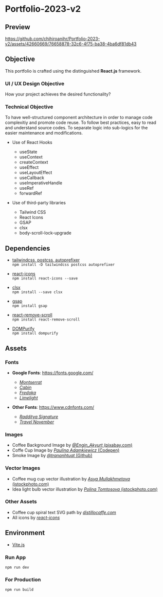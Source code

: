 # Portfolio-2023-v2

## Preview

https://github.com/chihiroanihr/Portfolio-2023-v2/assets/42660669/76658878-32c6-4f75-ba38-4ba6df81db43

## Objective

This portfolio is crafted using the distinguished **React.js** framework.

### UI / UX Design Objective

How your project achieves the desired functionality?

### Technical Objective

To have well-structured component architecture in order to manage code complexitiy and promote code reuse.
To follow best practices, easy to read and understand source codes.
To separate logic into sub-logics for the easier maintenance and modifications.

- Use of React Hooks

  - useState
  - useContext
  - createContext
  - useEffect
  - useLayoutEffect
    <!-- - Control over the timing of animation -->
    <!-- - To avoid any flickering / flashing of the content (animation only starts before DOM painted) -->
  - useCallback
  - useImperativeHandle
  - useRef
  - forwardRef

- Use of third-party libraries

  - Tailwind CSS
  - React Icons
  - GSAP
  - clsx
  - body-scroll-lock-upgrade

## Dependencies

- [tailwindcss, postcss, autoprefixer](https://tailwindcss.com/)<br />
  `npm install -D tailwindcss postcss autoprefixer`

- [react-icons](https://react-icons.github.io/react-icons)<br />
  `npm install react-icons --save`

- [clsx](https://www.npmjs.com/package/clsx)<br/>
  `npm install --save clsx`

- [gsap](https://greensock.com/gsap/)<br />
  `npm install gsap`

- [react-remove-scroll](https://www.npmjs.com/package/react-remove-scroll)<br />
  `npm install react-remove-scroll`

- [DOMPurify](https://www.npmjs.com/package/dompurify) <br />
  `npm install dompurify`

## Assets

### Fonts

- **Google Fonts**: https://fonts.google.com/

  - [_Montserrat_](https://fonts.google.com/specimen/Montserrat)
  - [_Cabin_](https://fonts.google.com/specimen/Cabin)
  - [_Fredoka_](https://fonts.google.com/specimen/Fredoka)
  - [_Limelight_](https://fonts.google.com/specimen/Limelight)

- **Other Fonts**: https://www.cdnfonts.com/

  - [_Radditya Signature_](https://www.cdnfonts.com/radditya-signature.font)
  - [_Travel November_](https://www.creativefabrica.com/product/travel-november)

### Images

- Coffee Background Image by [_@Engin_Akyurt_ (pixabay.com)](https://pixabay.com/photos/coffee-drink-caffeine-beverage-cup-6371149/)
- Coffe Cup Image by [_Paulina Adamkiewicz_ (Codepen)](https://codepen.io/apomekhanes/pen/BprZdq)
- Smoke Image by [_@trananhtuat_ (Github)](https://github.com/trananhtuat/css-smoke-effect/tree/main)

### Vector Images

- Coffee mug cup vector illustration by [_Asya Mullakhmetova_ (istockphoto.com)](https://www.istockphoto.com/vector/vector-mug-with-hot-coffee-tea-drawn-by-one-line-with-the-addition-of-color-gm1345529779-423577631)
- Idea light bulb vector illustration by [_Polina Tomtosova_ (istockphoto.com)](https://www.istockphoto.com/vector/idea-light-bulb-doodle-hand-drawn-gm1347977917-425324482)

### Other Assets

- Coffee cup spiral text SVG path by [_distillocaffe.com_](https://distillocaffe.com/en/)
- All icons by [_react-icons_](https://react-icons.github.io/react-icons/)

## Environment

- [Vite.js](https://vitejs.dev/)

### Run App

`npm run dev`

### For Production

`npm run build`
